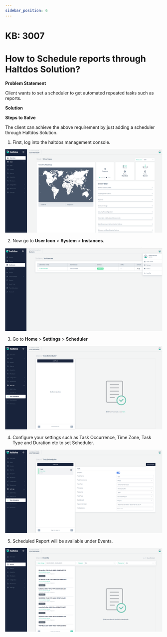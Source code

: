 ```yaml
---
sidebar_position: 6
---
```


# KB: 3007

# How to Schedule reports through Haltdos Solution?

**Problem Statement**

Client wants to set a scheduler to get automated repeated tasks such as reports. 

**Solution**

**Steps to Solve**

The client can achieve the above requirement by just adding a scheduler through Haltdos Solution.

1. First, log into the haltdos management console.

![kb-3007](/img/platform/kb/overview_kb_3007_1.png)

2. Now go to **User Icon** > **System** > **Instances**.

![kb-3007](/img/platform/kb/instances_kb_3007_2.png)

3. Go to **Home** > **Settings** > **Scheduler**

![kb-3007](/img/platform/kb/task_kb_3007_3.png)

4. Configure your settings such as Task Occurrence, Time Zone, Task Type and Duration etc to set Scheduler.

![kb-3007](/img/platform/kb/add_task_kb_3007_4.png)

5. Scheduled Report will be available under Events. 

![kb-3007](/img/platform/kb/events_kb_3007_5.png)